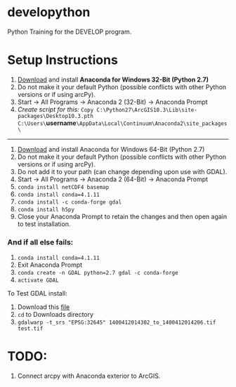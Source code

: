 # developython
Python Training for the DEVELOP program.

# Setup Instructions

1. [Download](https://www.continuum.io/downloads) and install __Anaconda for Windows 32-Bit (Python 2.7)__
2. Do not make it your default Python (possible conflicts with other Python versions or if using arcPy).
3. Start -> All Programs -> Anaconda 2 (32-Bit) -> Anaconda Prompt
4. _Create script for this:_ `Copy C:\Python27\ArcGIS10.3\Lib\site-packages\Desktop10.3.pth C:\Users\`__username__`\AppData\Local\Continuum\Anaconda2\site_packages\`

---

1. [Download](http://www.continuum.io/downloads#_windows) and install Anaconda for Windows 64-Bit (Python 2.7)
2. Do not make it your default Python (possible conflicts with other Python versions or if using arcPy).
3. Do not add it to your path (can change depending upon use with GDAL).
4. Start -> All Programs -> Anaconda 2 (64-Bit) -> Anaconda Prompt
5. `conda install netCDF4 basemap`
6. `conda install conda=4.1.11`
7. `conda install -c conda-forge gdal`
8. `conda install h5py`
8. Close your Anaconda Prompt to retain the changes and then open again to test installation.

### And if all else fails:

1. `conda install conda=4.1.11`
2. Exit Anaconda Prompt
3. `conda create -n GDAL python=2.7 gdal -c conda-forge`
4. `activate GDAL`

To Test GDAL install:

1. Download this [file](https://drive.google.com/file/d/0B9m0kGaHo6cnM0JxbkM5aFZvN28/view?usp=sharing)
2. `cd` to Downloads directory
3. `gdalwarp -t_srs "EPSG:32645" 1400412014302_to_1400412014206.tif test.tif`

# TODO:
1. Connect arcpy with Anaconda exterior to ArcGIS.
